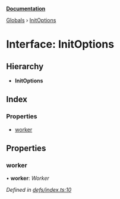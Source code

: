 **[Documentation](../README.md)**

[Globals](../README.md) › [InitOptions](initoptions.md)

# Interface: InitOptions

## Hierarchy

* **InitOptions**

## Index

### Properties

* [worker](initoptions.md#worker)

## Properties

###  worker

• **worker**: *Worker*

*Defined in [defs/index.ts:10](https://github.com/badbatch/cachemap/blob/cb2a149/packages/core-worker/src/defs/index.ts#L10)*